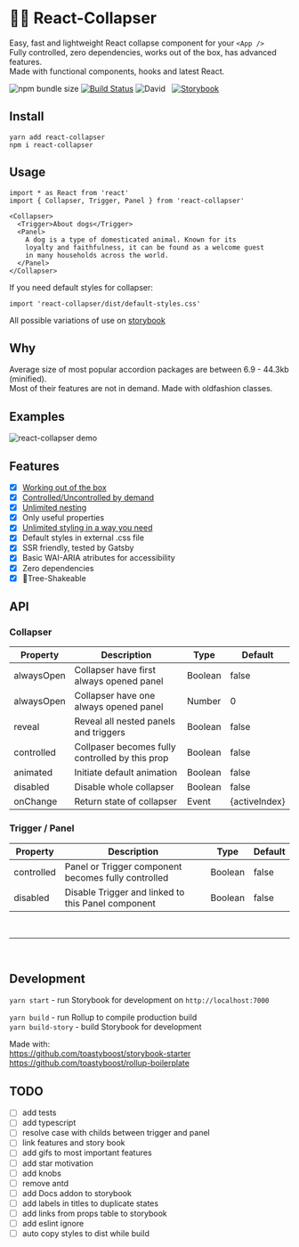 # 🏄‍♂️ React-Collapser

Easy, fast and lightweight React collapse component for your `<App />`  
Fully controlled, zero dependencies, works out of the box, has advanced features.  
Made with functional components, hooks and latest React.

![npm bundle size](https://img.shields.io/bundlephobia/min/react-collapser?color=success&label=minified) [![Build Status](https://travis-ci.org/toastyboost/react-collapser.svg?branch=master)](https://travis-ci.org/toastyboost/react-collapser) ![David](https://img.shields.io/david/toastyboost/react-collapser?label=dependencies) &nbsp; [![Storybook](https://cdn.jsdelivr.net/gh/storybookjs/brand@master/badge/badge-storybook.svg)](https://toastyboost.github.io/react-collapser)

## Install

```
yarn add react-collapser
npm i react-collapser
```

## Usage

```
import * as React from 'react'
import { Collapser, Trigger, Panel } from 'react-collapser'

<Collapser>
  <Trigger>About dogs</Trigger>
  <Panel>
    A dog is a type of domesticated animal. Known for its
    loyalty and faithfulness, it can be found as a welcome guest
    in many households across the world.
  </Panel>
</Collapser>
```

If you need default styles for collapser:

```
import 'react-collapser/dist/default-styles.css'
```

All possible variations of use on [storybook](https://toastyboost.github.io/react-collapser)

## Why

Average size of most popular accordion packages are between 6.9 - 44.3kb (minified).  
Most of their features are not in demand. Made with oldfashion classes.

## Examples

![react-collapser demo](https://toastyboost.github.io/upload/react-collapser-demo.gif)

## Features

- [x] [Working out of the box](https://toastyboost.github.io/react-collapser/?path=/story/collapser--accordion)
- [x] [Controlled/Uncontrolled by demand](https://toastyboost.github.io/react-collapser/?path=/story/properties--controlled-collapser)
- [x] [Unlimited nesting](https://toastyboost.github.io/react-collapser/?path=/story/inheritance--defaut)
- [x] Only useful properties
- [x] [Unlimited styling in a way you need](https://toastyboost.github.io/react-collapser/?path=/story/styling--styled-components)
- [x] Default styles in external .css file
- [x] SSR friendly, tested by Gatsby
- [x] Basic WAI-ARIA atributes for accessibility
- [x] Zero dependencies
- [x] 🌳Tree-Shakeable

## API

### Collapser

| Property   | Description                                     | Type    | Default       |
| ---------- | ----------------------------------------------- | ------- | ------------- |
| alwaysOpen | Collapser have first always opened panel        | Boolean | false         |
| alwaysOpen | Collapser have one always opened panel          | Number  | 0             |
| reveal     | Reveal all nested panels and triggers           | Boolean | false         |
| controlled | Collpaser becomes fully controlled by this prop | Boolean | false         |
| animated   | Initiate default animation                      | Boolean | false         |
| disabled   | Disable whole collapser                         | Boolean | false         |
| onChange   | Return state of collapser                       | Event   | {activeIndex} |

### Trigger / Panel

| Property   | Description                                         | Type    | Default |
| ---------- | --------------------------------------------------- | ------- | ------- |
| controlled | Panel or Trigger component becomes fully controlled | Boolean | false   |
| disabled   | Disable Trigger and linked to this Panel component  | Boolean | false   |

&nbsp;

---

&nbsp;

## Development

`yarn start` - run Storybook for development on `http://localhost:7000`

`yarn build` - run Rollup to compile production build  
`yarn build-story` - build Storybook for development

Made with:  
https://github.com/toastyboost/storybook-starter  
https://github.com/toastyboost/rollup-boilerplate

## TODO

- [ ] add tests
- [ ] add typescript
- [ ] resolve case with childs between trigger and panel
- [ ] link features and story book
- [ ] add gifs to most important features
- [ ] add star motivation
- [ ] add knobs
- [ ] remove antd
- [ ] add Docs addon to storybook
- [ ] add labels in titles to duplicate states
- [ ] add links from props table to storybook
- [ ] add eslint ignore
- [ ] auto copy styles to dist while build
